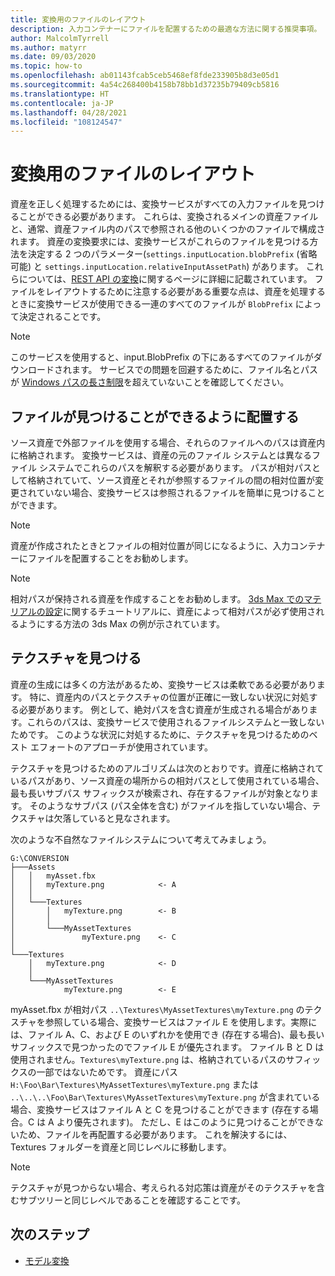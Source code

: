 ```yaml
---
title: 変換用のファイルのレイアウト
description: 入力コンテナーにファイルを配置するための最適な方法に関する推奨事項。
author: MalcolmTyrrell
ms.author: matyrr
ms.date: 09/03/2020
ms.topic: how-to
ms.openlocfilehash: ab01143fcab5ceb5468ef8fde233905b8d3e05d1
ms.sourcegitcommit: 4a54c268400b4158b78bb1d37235b79409cb5816
ms.translationtype: HT
ms.contentlocale: ja-JP
ms.lasthandoff: 04/28/2021
ms.locfileid: "108124547"
---
```

# <a name="laying-out-files-for-conversion"></a>変換用のファイルのレイアウト

資産を正しく処理するためには、変換サービスがすべての入力ファイルを見つけることができる必要があります。
これらは、変換されるメインの資産ファイルと、通常、資産ファイル内のパスで参照される他のいくつかのファイルで構成されます。
資産の変換要求には、変換サービスがこれらのファイルを見つける方法を決定する 2 つのパラメーター(`settings.inputLocation.blobPrefix` (省略可能) と `settings.inputLocation.relativeInputAssetPath`) があります。
これらについては、[REST API の変換](conversion-rest-api.md)に関するページに詳細に記載されています。
ファイルをレイアウトするために注意する必要がある重要な点は、資産を処理するときに変換サービスが使用できる一連のすべてのファイルが `BlobPrefix` によって決定されることです。

> [!Note]
> このサービスを使用すると、input.BlobPrefix の下にあるすべてのファイルがダウンロードされます。 サービスでの問題を回避するために、ファイル名とパスが [Windows パスの長さ制限](/windows/win32/fileio/maximum-file-path-limitation)を超えていないことを確認してください。 

## <a name="placing-files-so-they-can-be-found"></a>ファイルが見つけることができるように配置する

ソース資産で外部ファイルを使用する場合、それらのファイルへのパスは資産内に格納されます。
変換サービスは、資産の元のファイル システムとは異なるファイル システムでこれらのパスを解釈する必要があります。
パスが相対パスとして格納されていて、ソース資産とそれが参照するファイルの間の相対位置が変更されていない場合、変換サービスは参照されるファイルを簡単に見つけることができます。

> [!Note]
> 資産が作成されたときとファイルの相対位置が同じになるように、入力コンテナーにファイルを配置することをお勧めします。

> [!Note]
> 相対パスが保持される資産を作成することをお勧めします。
> [3ds Max でのマテリアルの設定](../../tutorials/modeling/3dsmax-material-setup.md)に関するチュートリアルに、資産によって相対パスが必ず使用されるようにする方法の 3ds Max の例が示されています。

## <a name="finding-textures"></a>テクスチャを見つける

資産の生成には多くの方法があるため、変換サービスは柔軟である必要があります。
特に、資産内のパスとテクスチャの位置が正確に一致しない状況に対処する必要があります。
例として、絶対パスを含む資産が生成される場合があります。これらのパスは、変換サービスで使用されるファイルシステムと一致しないためです。
このような状況に対処するために、テクスチャを見つけるためのベスト エフォートのアプローチが使用されています。

テクスチャを見つけるためのアルゴリズムは次のとおりです。資産に格納されているパスがあり、ソース資産の場所からの相対パスとして使用されている場合、最も長いサブパス サフィックスが検索され、存在するファイルが対象となります。
そのようなサブパス (パス全体を含む) がファイルを指していない場合、テクスチャは欠落していると見なされます。

次のような不自然なファイルシステムについて考えてみましょう。 
```
G:\CONVERSION
├───Assets
│   │   myAsset.fbx
│   │   myTexture.png            <- A
│   │
│   └───Textures
│       │   myTexture.png        <- B
│       │
│       └───MyAssetTextures
│               myTexture.png    <- C
│
└───Textures
    │   myTexture.png            <- D
    │
    └───MyAssetTextures
            myTexture.png        <- E
```
myAsset.fbx が相対パス `..\Textures\MyAssetTextures\myTexture.png` のテクスチャを参照している場合、変換サービスはファイル E を使用します。実際には、ファイル A、C、および E のいずれかを使用でき (存在する場合)、最も長いサフィックスで見つかったのでファイル E が優先されます。
ファイル B と D は使用されません。`Textures\myTexture.png` は、格納されているパスのサフィックスの一部ではないためです。
資産にパス `H:\Foo\Bar\Textures\MyAssetTextures\myTexture.png` または `..\..\..\Foo\Bar\Textures\MyAssetTextures\myTexture.png` が含まれている場合、変換サービスはファイル A と C を見つけることができます (存在する場合。C は A より優先されます)。 ただし、E はこのように見つけることができないため、ファイルを再配置する必要があります。
これを解決するには、Textures フォルダーを資産と同じレベルに移動します。

> [!Note]
> テクスチャが見つからない場合、考えられる対応策は資産がそのテクスチャを含むサブツリーと同じレベルであることを確認することです。

## <a name="next-steps"></a>次のステップ

- [モデル変換](model-conversion.md)
